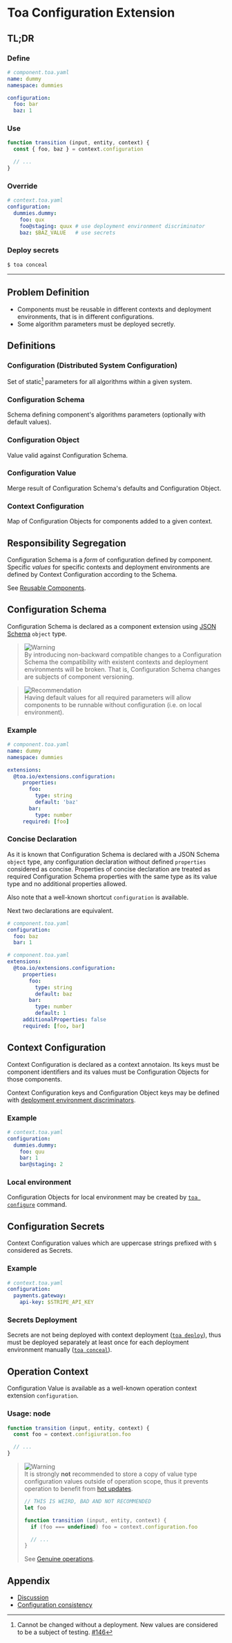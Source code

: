 # Toa Configuration Extension

## TL;DR

### Define

```yaml
# component.toa.yaml
name: dummy
namespace: dummies

configuration:
  foo: bar
  baz: 1
```

### Use

```javascript
function transition (input, entity, context) {
  const { foo, baz } = context.configuration

  // ...
}
```

### Override

```yaml
# context.toa.yaml
configuration:
  dummies.dummy:
    foo: qux
    foo@staging: quux # use deployment environment discriminator
    baz: $BAZ_VALUE   # use secrets
```

### Deploy secrets

```shell
$ toa conceal
```

---

## Problem Definition

- Components must be reusable in different contexts and deployment environments,
  that is in different configurations.
- Some algorithm parameters must be deployed secretly.

## Definitions

### Configuration (Distributed System Configuration)

Set of static[^1] parameters for all algorithms within a given system.

### Configuration Schema

Schema defining component's algorithms parameters (optionally with default
values).

### Configuration Object

Value valid against Configuration Schema.

### Configuration Value

Merge result of Configuration Schema's defaults and Configuration Object.

### Context Configuration

Map of Configuration Objects for components added to a given context.

## Responsibility Segregation

Configuration Schema is a *form* of configuration defined by component. Specific *values* for
specific contexts and deployment environments are defined by Context Configuration according to the
Schema.

See [Reusable Components](#).

## Configuration Schema

Configuration Schema is declared as a component extension
using [JSON Schema](https://json-schema.org) `object` type.

> ![Warning](https://img.shields.io/badge/Warning-yellow)<br/>
> By introducing non-backward compatible changes to a Configuration Schema the compatibility
> with existent contexts and deployment environments will be broken. That is, Configuration
> Schema changes are subjects of component versioning.

> ![Recommendation](https://img.shields.io/badge/Recommendation-green)<br/>
> Having default values for all required parameters will allow components to be runnable
> without configuration (i.e. on local environment).

### Example

```yaml
# component.toa.yaml
name: dummy
namespace: dummies

extensions:
  @toa.io/extensions.configuration:
     properties:
       foo:
         type: string
         default: 'baz'
       bar:
         type: number
     required: [foo]
```

### Concise Declaration

As it is known that Configuration Schema is declared with a JSON Schema `object` type, any
configuration declaration without defined `properties` considered as concise. Properties of concise
declaration are treated as required Configuration Schema properties with the same type as its value
type and no additional properties allowed.

Also note that a well-known shortcut `configuration` is available.

Next two declarations are equivalent.

```yaml
# component.toa.yaml
configuration:
  foo: baz
  bar: 1
```

```yaml
# component.toa.yaml
extensions:
  @toa.io/extensions.configuration:
     properties:
       foo:
         type: string
         default: baz
       bar:
         type: number
         default: 1
     additionalProperties: false
     required: [foo, bar]
```

## Context Configuration

Context Configuration is declared as a context annotaion. Its keys must be
component identifiers and its values must be Configuration Objects for those
components.

Context Configuration keys and Configuration Object keys may be defined
with [deployment environment discriminators](#).

### Example

```yaml
# context.toa.yaml
configuration:
  dummies.dummy:
    foo: quu
    bar: 1
    bar@staging: 2
```

### Local environment

Configuration Objects for local environment may be created
by [`toa configure`](../../runtime/cli/readme.md#configure) command.

## Configuration Secrets

Context Configuration values which are uppercase strings prefixed with `$`
considered as Secrets.

### Example

```yaml
# context.toa.yaml
configuration:
  payments.gateway:
    api-key: $STRIPE_API_KEY
```

### Secrets Deployment

Secrets are not being deployed with context
deployment ([`toa deploy`](../../runtime/cli/readme.md#deploy)),
thus must be deployed separately at least once for each deployment environment
manually ([`toa conceal`](../../runtime/cli/readme.md#conceal)).

## Operation Context

Configuration Value is available as a well-known operation context extension `configuration`.

### Usage: node

```javascript
function transition (input, entity, context) {
  const foo = context.configiuration.foo

  // ...
}
```

> ![Warning](https://img.shields.io/badge/Warning-yellow)<br/>
> It is strongly **not** recommended to store a copy of value type configuration
> values outside of operation scope, thus it prevents operation to benefit
> from [hot updates](#).
>
> ```javascript
> // THIS IS WEIRD, BAD AND NOT RECOMMENDED
> let foo
> 
> function transition (input, entity, context) {
>   if (foo === undefined) foo = context.configuration.foo
> 
>   // ...
> }
> ```
> See [Genuine operations](#).

## Appendix

- [Discussion](./docs/discussion.md)
- [Configuration consistency](./docs/consistency.md)

[^1]: Cannot be changed without a deployment. New values are considered to be a subject of
testing. [#146](https://github.com/toa-io/toa/issues/146)
